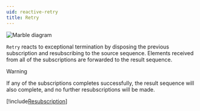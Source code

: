 ```yaml
---
uid: reactive-retry
title: Retry
---
```


![Marble diagram](~/images/reactive-retry.svg)

`Retry` reacts to exceptional termination by disposing the previous subscription and resubscribing to the source sequence. Elements received from all of the subscriptions are forwarded to the result sequence.

> [!Warning]
> If any of the subscriptions completes successfully, the result sequence will also complete, and no further resubscriptions will be made.

[!include[Resubscription](~/articles/reactive-resubscription.md)]
